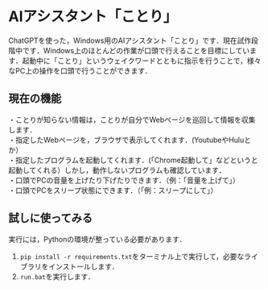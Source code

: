 # AIアシスタント「ことり」
ChatGPTを使った，Windows用のAIアシスタント「ことり」です．現在試作段階中です．Windows上のほとんどの作業が口頭で行えることを目標にしています．起動中に「ことり」というウェイクワードとともに指示を行うことで，様々なPC上の操作を口頭で行うことができます．

## 現在の機能
・ことりが知らない情報は，ことりが自分でWebページを巡回して情報を収集します．  
・指定したWebページを，ブラウザで表示してくれます．(YoutubeやHuluとか）  
・指定したプログラムを起動してくれます．(「Chrome起動して」などというと起動してくれる）しかし，動作しないプログラムも確認しています．  
・口頭でPCの音量を上げたり下げたりできます．（例：「音量を上げて」）  
・口頭でPCをスリープ状態にできます．（「例：スリープにして」）  

## 試しに使ってみる
実行には，Pythonの環境が整っている必要があります．
1. `pip install -r requirements.txt`をターミナル上で実行して，必要なライブラリをインストールします．
2. `run.bat`を実行します．


